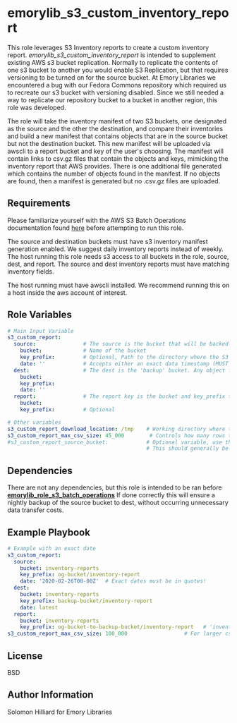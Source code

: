 emorylib_s3_custom_inventory_report
=========

This role leverages S3 Inventory reports to create a custom inventory report. *emorylib_s3_custom_inventory_report* is intended to supplement existing AWS s3 bucket replication.
Normally to replicate the contents of one s3 bucket to another you would enable S3 Replication, but that requires versioning to be turned on for the source bucket. At Emory Libraries we encountered a bug with our Fedora Commons repository which required us to recreate our s3 bucket with versioning disabled. Since we still needed a way to replicate our repository bucket to a bucket in another region, this role was developed.

The role will take the inventory manifest of two S3 buckets, one designated as the source and the other the destination, and compare their inventories and build a new manifest that contains objects that are in the source bucket but not the destination bucket. This new manifest will be uploaded via awscli to a report bucket and key of the user's choosing. The manifest will contain links to csv.gz files that contain the objects and keys, mimicking the inventory report that AWS provides. There is one additional file generated which contains the number of objects found in the manifest. If no objects are found, then a manifest is generated but no .csv.gz files are uploaded.

Requirements
------------

Please familiarize yourself with the AWS S3 Batch Operations documentation found [here](https://docs.aws.amazon.com/AmazonS3/latest/dev/batch-ops.html) before attempting to run this role.

The source and destination buckets must have s3 inventory manifest generation enabled. We suggest daily inventory reports instead of weekly. The host running this role needs s3 access to all buckets in the role, source, dest, and report. The source and dest inventory reports must have matching inventory fields.

The host running must have awscli installed. We recommend running this on a host inside the aws account of interest.

Role Variables
--------------

```yaml
# Main Input Variable
s3_custom_report:
  source:               # The source is the bucket that will be backed up
    bucket:             # Name of the bucket
    key_prefix:         # Optional, Path to the directory where the S3 inventory reports are uploaded to
    date: ''            # Accepts either an exact data timestamp (MUST BE IN QUOTES) or the word 'latest', latest will get the latest available timestamp
  dest:                 # The dest is the 'backup' bucket. Any object found in source that is not in dest will be inside the custom report.
    bucket:
    key_prefix:
    date: ''
  report:               # The report key is the bucket and key_prefix the custom report will be uploaded to
    bucket:
    key_prefix:         # Optional

# Other variables
s3_custom_report_download_location: /tmp    # Working directory where the .csv files are downloaded and manipulated
s3_custom_report_max_csv_size: 45_000        # Controls how many rows the .csv files are allowed to have before being split into another file
#s3_custom_report_source_bucket:            # Optional variable, use this to manually set the source bucket incase the logic is having trouble,
                                            # This should generally be left commented out
```

Dependencies
------------

There are not any dependencies, but this role is intended to be ran before [__emorylib_role_s3_batch_operations__](https://github.com/emory-libraries/emorylib_role_s3_batch_operations)
If done correctly this will ensure a nightly backup of the source bucket to dest, without occurring unnecessary data transfer costs.

Example Playbook
----------------

```yaml
# Example with an exact date
s3_custom_report:
  source:
    bucket: inventory-reports
    key_prefix: og-bucket/inventory-report
    date: '2020-02-26T00-00Z'  # Exact dates must be in quotes!
  dest:
    bucket: inventory-reports
    key_prefix: backup-bucket/inventory-report
    date: latest
  report:
    bucket: inventory-reports
    key_prefix: og-bucket-to-backup-bucket/inventory-report   # 'inventory-report' is the inventory name we gave S3 for this example, the key could be different or absent entirely.
s3_custom_report_max_csv_size: 100_000                  # For larger csv files
```

License
-------

BSD

Author Information
------------------

Solomon Hilliard for Emory Libraries
